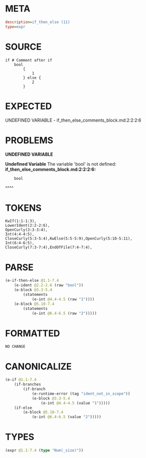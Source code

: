 # META
~~~ini
description=if_then_else (11)
type=expr
~~~
# SOURCE
~~~roc
if # Comment after if
	bool
		{
			1
		} else {
			2
		}
~~~
# EXPECTED
UNDEFINED VARIABLE - if_then_else_comments_block.md:2:2:2:6
# PROBLEMS
**UNDEFINED VARIABLE**

**Undefined Variable**
The variable 'bool' is not defined:
**if_then_else_comments_block.md:2:2:2:6:**
```roc
	bool
```
 ^^^^


# TOKENS
~~~zig
KwIf(1:1-1:3),
LowerIdent(2:2-2:6),
OpenCurly(3:3-3:4),
Int(4:4-4:5),
CloseCurly(5:3-5:4),KwElse(5:5-5:9),OpenCurly(5:10-5:11),
Int(6:4-6:5),
CloseCurly(7:3-7:4),EndOfFile(7:4-7:4),
~~~
# PARSE
~~~clojure
(e-if-then-else @1.1-7.4
	(e-ident @2.2-2.6 (raw "bool"))
	(e-block @3.3-5.4
		(statements
			(e-int @4.4-4.5 (raw "1"))))
	(e-block @5.10-7.4
		(statements
			(e-int @6.4-6.5 (raw "2")))))
~~~
# FORMATTED
~~~roc
NO CHANGE
~~~
# CANONICALIZE
~~~clojure
(e-if @1.1-7.4
	(if-branches
		(if-branch
			(e-runtime-error (tag "ident_not_in_scope"))
			(e-block @3.3-5.4
				(e-int @4.4-4.5 (value "1")))))
	(if-else
		(e-block @5.10-7.4
			(e-int @6.4-6.5 (value "2")))))
~~~
# TYPES
~~~clojure
(expr @1.1-7.4 (type "Num(_size)"))
~~~
